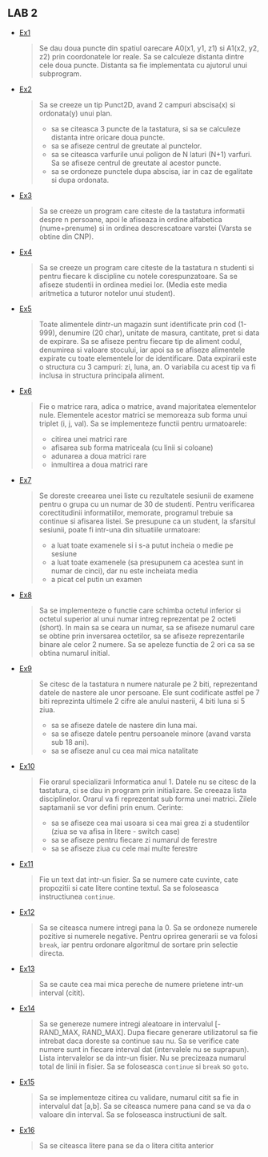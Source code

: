 ## LAB 2

- [Ex1](./Ex1.c)
    > Se dau doua puncte din spatiul oarecare A0(x1, y1, z1) si A1(x2, y2, z2) prin coordonatele lor reale. Sa se calculeze distanta dintre cele doua puncte. Distanta sa fie implementata cu ajutorul unui subprogram.
- [Ex2](./Ex2.c)
    > Sa se creeze un tip Punct2D, avand 2 campuri abscisa(x) si ordonata(y) unui plan.
    >   - sa se citeasca 3 puncte de la tastatura, si sa se calculeze distanta intre oricare doua puncte.
    >   - sa se afiseze centrul de greutate al punctelor.
    >   - sa se citeasca varfurile unui poligon de N laturi (N+1) varfuri. Sa se afiseze centrul de greutate al acestor puncte.
    >   - sa se ordoneze punctele dupa abscisa, iar in caz de egalitate si dupa ordonata.
- [Ex3](./Ex3.c)
    > Sa se creeze un program care citeste de la tastatura informatii despre n persoane, apoi le afiseaza in ordine alfabetica (nume+prenume) si in ordinea descrescatoare varstei (Varsta se obtine din CNP).
- [Ex4](./Ex4.c)
    > Sa se creeze un program care citeste de la tastatura n studenti si pentru fiecare k discipline cu notele corespunzatoare. Sa se afiseze studentii in ordinea mediei lor. (Media este media aritmetica a tuturor notelor unui student).
- [Ex5](./Ex5.c)
    > Toate alimentele dintr-un magazin sunt identificate prin cod (1-999), denumire (20 char), unitate de masura, cantitate, pret si data de expirare. Sa se afiseze pentru fiecare tip de aliment codul, denumirea si valoare stocului, iar apoi sa se afiseze alimentele expirate cu toate elementele lor de identificare. Data expirarii este o structura cu 3 campuri: zi, luna, an. O variabila cu acest tip va fi inclusa in structura principala aliment.
- [Ex6](./Ex6.c)
    > Fie o matrice rara, adica o matrice, avand majoritatea elementelor nule. Elementele acestor matrici se memoreaza sub forma unui triplet (i, j, val). Sa se implementeze functii pentru urmatoarele:
    >   - citirea unei matrici rare
    >   - afisarea sub forma matriceala (cu linii si coloane)
    >   - adunarea a doua matrici rare
    >   - inmultirea a doua matrici rare
- [Ex7](./Ex7.c)
    > Se doreste creearea unei liste cu rezultatele sesiunii de examene pentru o grupa cu un numar de 30 de studenti. Pentru verificarea corectitudinii informatiilor, memorate, programul trebuie sa continue si afisarea listei. Se presupune ca un student, la sfarsitul sesiunii, poate fi intr-una din situatiile urmatoare:
    >   - a luat toate examenele si i s-a putut incheia o medie pe sesiune
    >   - a luat toate examenele (sa presupunem ca acestea sunt in numar de cinci), dar nu este incheiata media
    >   - a picat cel putin un examen
- [Ex8](./Ex8.c)
    > Sa se implementeze o functie care schimba octetul inferior si octetul superior al unui numar intreg reprezentat pe 2 octeti (short). In main sa se ceara un numar, sa se afiseze numarul care se obtine prin inversarea octetilor, sa se afiseze reprezentarile binare ale celor 2 numere. Sa se apeleze functia de 2 ori ca sa se obtina numarul initial.
- [Ex9](./Ex9.c)
    > Se citesc de la tastatura n numere naturale pe 2 biti, reprezentand datele de nastere ale unor persoane. Ele sunt codificate astfel pe 7 biti reprezinta ultimele 2 cifre ale anului nasterii, 4 biti luna si 5 ziua.
    >   - sa se afiseze datele de nastere din luna mai.
    >   - sa se afiseze datele pentru persoanele minore (avand varsta sub 18 ani).
    >   - sa se afiseze anul cu cea mai mica natalitate
- [Ex10](./Ex10.c)
    > Fie orarul specializarii Informatica anul 1. Datele nu se citesc de la tastatura, ci se dau in program prin initializare. Se creeaza lista disciplinelor. Orarul va fi reprezentat sub forma unei matrici. Zilele saptamanii se vor defini prin enum. Cerinte:
    >   - sa se afiseze cea mai usoara si cea mai grea zi a studentilor (ziua se va afisa in litere - switch case)
    >   - sa se afiseze pentru fiecare zi numarul de ferestre
    >   - sa se afiseze ziua cu cele mai multe ferestre
- [Ex11](./Ex11.c)
    > Fie un text dat intr-un fisier. Sa se numere cate cuvinte, cate propozitii si cate litere contine textul. Sa se foloseasca instructiunea `continue`.
- [Ex12](./Ex12.c)
    > Sa se citeasca numere intregi pana la 0. Sa se ordoneze numerele pozitive si numerele negative. Pentru oprirea generarii se va folosi `break`, iar pentru ordonare algoritmul de sortare prin selectie directa.
- [Ex13](./Ex13.c)
    > Sa se caute cea mai mica pereche de numere prietene intr-un interval (citit).
- [Ex14](./Ex14.c)
    > Sa se genereze numere intregi aleatoare in intervalul [-RAND_MAX, RAND_MAX]. Dupa fiecare generare utilizatorul sa fie intrebat daca doreste sa continue sau nu. Sa se verifice cate numere sunt in fiecare interval dat (intervalele nu se suprapun). Lista intervalelor se da intr-un fisier. Nu se precizeaza numarul total de linii in fisier. Sa se foloseasca `continue` si `break` so `goto`.
- [Ex15](./Ex15.c)
    > Sa se implementeze citirea cu validare, numarul citit sa fie in intervalul dat [a,b]. Sa se citeasca numere pana cand se va da o valoare din interval. Sa se foloseasca instructiuni de salt.
- [Ex16](./Ex16.c)
    > Sa se citeasca litere pana se da o litera citita anterior